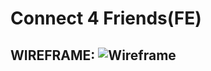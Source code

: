 # Connect 4 Friends(FE)

## WIREFRAME: ![Wireframe](https://user-images.githubusercontent.com/22114952/67022161-65958780-f0c6-11e9-834d-b6a3d33431e2.png)
